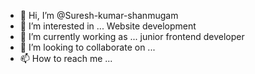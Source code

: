 - 👋 Hi, I’m @Suresh-kumar-shanmugam
- 👀 I’m interested in ... Website development
- 🌱 I’m currently working as ... junior frontend developer
- 💞️ I’m looking to collaborate on ...
- 📫 How to reach me ...

<!---
Suresh-kumar-shanmugam/Suresh-kumar-shanmugam is a ✨ special ✨ repository because its `README.md` (this file) appears on your GitHub profile.
You can click the Preview link to take a look at your changes.
--->
